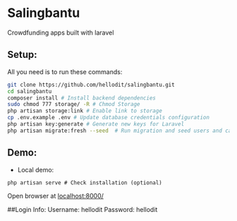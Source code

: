 
# Salingbantu
Crowdfunding apps built with laravel

## Setup:
All you need is to run these commands:

```bash
git clone https://github.com/hellodit/salingbantu.git
cd salingbantu
composer install # Install backend dependencies
sudo chmod 777 storage/ -R # Chmod Storage
php artisan storage:link # Enable link to storage
cp .env.example .env # Update database credentials configuration
php artisan key:generate # Generate new keys for Laravel
php artisan migrate:fresh --seed  # Run migration and seed users and categories for testing

```
  
  

## Demo:

- Local demo:

`php artisan serve # Check installation (optional)`

Open browser at [localhost:8000/](http://localhost:8000/admin)
  

##Login Info:
Username: hellodit
Password: hellodit

